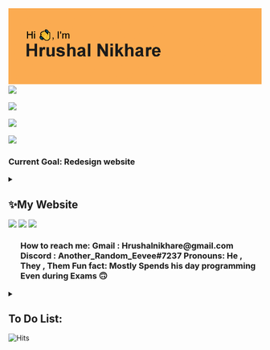 <img src="header.png"/>

<img src="https://media.giphy.com/media/8pFMDglkmmOyX775JU/giphy.gif"/>

<a href="https://hashnode.com/@ShinyEevee"><img src="https://img.shields.io/badge/Hashnode-12100E?style=for-the-badge&logo=Hashnode&logoColor=white"/></a>

<a href="https://www.linkedin.com/in/hrushal-nikhare-59255223b/"><img src="https://img.shields.io/badge/linkedin-%230077B5.svg?style=for-the-badge&logo=linkedin"/></a>

<a href="https://open.spotify.com/user/um092cahxmowdzqld3lmywcdp"><img src="https://img.shields.io/badge/Spotify-1ED760?style=for-the-badge&logo=spotify&logoColor=white"/></a>
<h3>Current Goal: Redesign website </h3>
<details>
    <summary><b><h2>✨My Website</h2></b></summary>
    <h3>https://hrushal-nikhare.vercel.app/</h3>
</details>
<img src="https://github-readme-streak-stats.herokuapp.com/?user=Hrushal-Nikhare&theme=tokyonight"/>
<img src="https://github-readme-stats.vercel.app/api/top-langs?username=Hrushal-Nikhare&theme=tokyonight"/>
<img src="https://github-readme-stats.vercel.app/api?username=Hrushal-Nikhare&show_icons=true&theme=tokyonight"/>
<ul>
<h3>
How to reach me: Gmail : Hrushalnikhare@gmail.com Discord : Another_Random_Eevee#7237
Pronouns: He , They , Them
Fun fact: Mostly Spends his day programming Even during Exams 🙃
</h3>
</ul>
<details>
<summary><b><h2>To Do List:</h2></b></summary>
<ul>
<h3>
<li> 📽 Projects Sub-Page On CV Website
<li> 🌲 Natural Resources Hack-a-thon Website
<li> 🤖 Dank Universe Bot (AKA : Adelyn)
<li> 👨‍🎓 Studies OFC
</h3>
</ul>
</details>
<img alt="Hits" src="https://hits.sh/github.com/Hrushal-Nikhare.svg?style=for-the-badge&label=Visitors&color=002233&labelColor=0066FF&logo=abstract"/>
